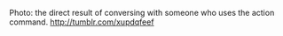 Photo: the direct result of conversing with someone who uses the action command. http://tumblr.com/xupdqfeef